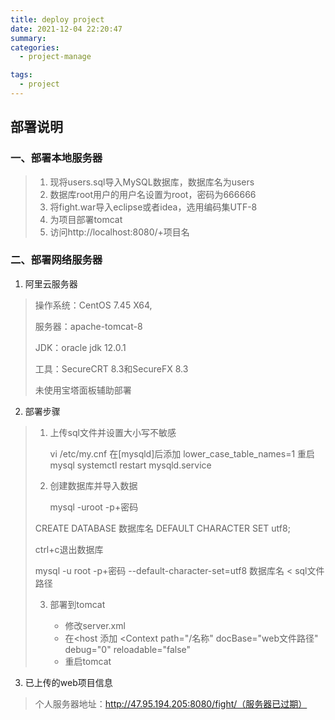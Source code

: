 ```yaml
---
title: deploy project
date: 2021-12-04 22:20:47
summary: 
categories: 
  - project-manage

tags:
  - project
---
```


## 部署说明
### 一、部署本地服务器
>1. 现将users.sql导入MySQL数据库，数据库名为users
>2. 数据库root用户的用户名设置为root，密码为666666
>3. 将fight.war导入eclipse或者idea，选用编码集UTF-8
>4. 为项目部署tomcat
>5. 访问http://localhost:8080/+项目名

### 二、部署网络服务器
1. 阿里云服务器

> 操作系统：CentOS 7.45  X64,
>
> 服务器：apache-tomcat-8
>
> JDK：oracle jdk 12.0.1
>
> 工具：SecureCRT 8.3和SecureFX 8.3
>
> 未使用宝塔面板辅助部署


2. 部署步骤
> 1. 上传sql文件并设置大小写不敏感
>
>    vi /etc/my.cnf
>    在[mysqld]后添加
>    lower_case_table_names=1
>    重启mysql
>    systemctl restart mysqld.service
>
>    
>
> 2. 创建数据库并导入数据
>
>    mysql -uroot -p+密码
>    
> CREATE DATABASE 数据库名 DEFAULT CHARACTER SET utf8;
>    
> ctrl+c退出数据库
>    
> mysql -u root -p+密码 --default-character-set=utf8 数据库名 < sql文件路径
>
> 
>
> 3. 部署到tomcat
>
>    * 修改server.xml
>    * 在<host 添加
>      <Context path="/名称" docBase="web文件路径" debug="0" reloadable="false" 
>    * 重启tomcat
>    
>    

3. 已上传的web项目信息

> 个人服务器地址：http://47.95.194.205:8080/fight/（服务器已过期）


